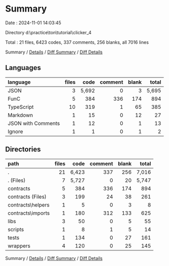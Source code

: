 # Summary

Date : 2024-11-01 14:03:45

Directory d:\\practice\\ton\\tutorial\\clicker_4

Total : 21 files,  6423 codes, 337 comments, 256 blanks, all 7016 lines

Summary / [Details](details.md) / [Diff Summary](diff.md) / [Diff Details](diff-details.md)

## Languages
| language | files | code | comment | blank | total |
| :--- | ---: | ---: | ---: | ---: | ---: |
| JSON | 3 | 5,692 | 0 | 3 | 5,695 |
| FunC | 5 | 384 | 336 | 174 | 894 |
| TypeScript | 10 | 319 | 1 | 65 | 385 |
| Markdown | 1 | 15 | 0 | 12 | 27 |
| JSON with Comments | 1 | 12 | 0 | 1 | 13 |
| Ignore | 1 | 1 | 0 | 1 | 2 |

## Directories
| path | files | code | comment | blank | total |
| :--- | ---: | ---: | ---: | ---: | ---: |
| . | 21 | 6,423 | 337 | 256 | 7,016 |
| . (Files) | 7 | 5,727 | 0 | 20 | 5,747 |
| contracts | 5 | 384 | 336 | 174 | 894 |
| contracts (Files) | 3 | 199 | 24 | 38 | 261 |
| contracts\\helpers | 1 | 5 | 0 | 3 | 8 |
| contracts\\imports | 1 | 180 | 312 | 133 | 625 |
| libs | 3 | 50 | 0 | 5 | 55 |
| scripts | 1 | 8 | 1 | 5 | 14 |
| tests | 1 | 134 | 0 | 27 | 161 |
| wrappers | 4 | 120 | 0 | 25 | 145 |

Summary / [Details](details.md) / [Diff Summary](diff.md) / [Diff Details](diff-details.md)
